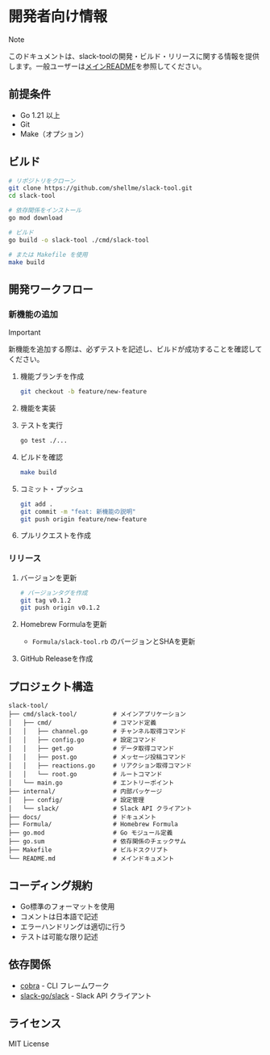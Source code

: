 # 開発者向け情報

> [!NOTE]
> このドキュメントは、slack-toolの開発・ビルド・リリースに関する情報を提供します。一般ユーザーは[メインREADME](../README.md)を参照してください。

## 前提条件

- Go 1.21 以上
- Git
- Make（オプション）

## ビルド

```bash
# リポジトリをクローン
git clone https://github.com/shellme/slack-tool.git
cd slack-tool

# 依存関係をインストール
go mod download

# ビルド
go build -o slack-tool ./cmd/slack-tool

# または Makefile を使用
make build
```

## 開発ワークフロー

### 新機能の追加

> [!IMPORTANT]
> 新機能を追加する際は、必ずテストを記述し、ビルドが成功することを確認してください。

1. 機能ブランチを作成
   ```bash
   git checkout -b feature/new-feature
   ```

2. 機能を実装

3. テストを実行
   ```bash
   go test ./...
   ```

4. ビルドを確認
   ```bash
   make build
   ```

5. コミット・プッシュ
   ```bash
   git add .
   git commit -m "feat: 新機能の説明"
   git push origin feature/new-feature
   ```

6. プルリクエストを作成

### リリース

1. バージョンを更新
   ```bash
   # バージョンタグを作成
   git tag v0.1.2
   git push origin v0.1.2
   ```

2. Homebrew Formulaを更新
   - `Formula/slack-tool.rb` のバージョンとSHAを更新

3. GitHub Releaseを作成

## プロジェクト構造

```
slack-tool/
├── cmd/slack-tool/          # メインアプリケーション
│   ├── cmd/                 # コマンド定義
│   │   ├── channel.go       # チャンネル取得コマンド
│   │   ├── config.go        # 設定コマンド
│   │   ├── get.go           # データ取得コマンド
│   │   ├── post.go          # メッセージ投稿コマンド
│   │   ├── reactions.go     # リアクション取得コマンド
│   │   └── root.go          # ルートコマンド
│   └── main.go              # エントリーポイント
├── internal/                # 内部パッケージ
│   ├── config/              # 設定管理
│   └── slack/               # Slack API クライアント
├── docs/                    # ドキュメント
├── Formula/                 # Homebrew Formula
├── go.mod                   # Go モジュール定義
├── go.sum                   # 依存関係のチェックサム
├── Makefile                 # ビルドスクリプト
└── README.md                # メインドキュメント
```

## コーディング規約

- Go標準のフォーマットを使用
- コメントは日本語で記述
- エラーハンドリングは適切に行う
- テストは可能な限り記述

## 依存関係

- [cobra](https://github.com/spf13/cobra) - CLI フレームワーク
- [slack-go/slack](https://github.com/slack-go/slack) - Slack API クライアント

## ライセンス

MIT License
